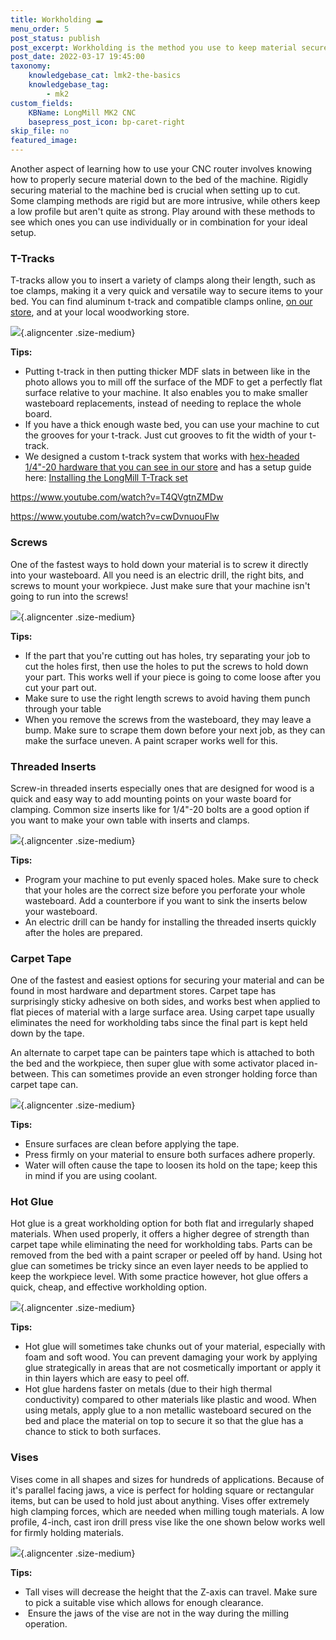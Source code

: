 ```yaml
---
title: Workholding 🕳️
menu_order: 5
post_status: publish
post_excerpt: Workholding is the method you use to keep material secured while cutting on a CNC machine. Methods include T-tracks, threaded inserts, clamps, hot glue and more.
post_date: 2022-03-17 19:45:00
taxonomy:
    knowledgebase_cat: lmk2-the-basics
    knowledgebase_tag:
        - mk2
custom_fields:
    KBName: LongMill MK2 CNC
    basepress_post_icon: bp-caret-right
skip_file: no
featured_image: 
---
```


Another aspect of learning how to use your CNC router involves knowing how to properly secure material down to the bed of the machine. Rigidly securing material to the machine bed is crucial when setting up to cut. Some clamping methods are rigid but are more intrusive, while others keep a low profile but aren't quite as strong. Play around with these methods to see which ones you can use individually or in combination for your ideal setup.

### T-Tracks

T-tracks allow you to insert a variety of clamps along their length, such as toe clamps, making it a very quick and versatile way to secure items to your bed. You can find aluminum t-track and compatible clamps online, <a href="https://sienci.com/product/t-track/">on our store</a>, and at your local woodworking store.

![](/_images/_cnc-fun/_the-basics/_workholding/cnc_ba_wo_t-track.jpg){.aligncenter .size-medium}

<b>Tips:</b>

<ul>
<li>Putting t-track in then putting thicker MDF slats in between like in the photo allows you to mill off the surface of the MDF to get a perfectly flat surface relative to your machine. It also enables you to make smaller wasteboard replacements, instead of needing to replace the whole board.</li>
<li>If you have a thick enough waste bed, you can use your machine to cut the grooves for your t-track. Just cut grooves to fit the width of your t-track.</li>
<li>We designed a custom t-track system that works with <a href="https://sienci.com/product/t-track/" target="_blank" rel="noopener">hex-headed 1/4"-20 hardware that you can see in our store</a> and has a setup guide here: <a href="https://resources.sienci.com/view/lmk2-t-track-set/" target="_blank" rel="noopener">Installing the LongMill T-Track set</a></li>
</ul>

https://www.youtube.com/watch?v=T4QVgtnZMDw

https://www.youtube.com/watch?v=cwDvnuouFlw

### Screws

One of the fastest ways to hold down your material is to screw it directly into your wasteboard. All you need is an electric drill, the right bits, and screws to mount your workpiece. Just make sure that your machine isn't going to run into the screws!

![](/_images/_cnc-fun/_the-basics/_workholding/cnc_ba_wo_screws.jpg){.aligncenter .size-medium}

<b>Tips:</b>

<ul>
<li>If the part that you're cutting out has holes, try separating your job to cut the holes first, then use the holes to put the screws to hold down your part. This works well if your piece is going to come loose after you cut your part out.</li>
<li>Make sure to use the right length screws to avoid having them punch through your table</li>
<li>When you remove the screws from the wasteboard, they may leave a bump. Make sure to scrape them down before your next job, as they can make the surface uneven. A paint scraper works well for this.</li>
</ul>

### Threaded Inserts

Screw-in threaded inserts especially ones that are designed for wood is a quick and easy way to add mounting points on your waste board for clamping. Common size inserts like for 1/4"-20 bolts are a good option if you want to make your own table with inserts and clamps.

![](/_images/_longmill/_the-basics/lm_workholding_p3_ThreadedIn.jpg){.aligncenter .size-medium}

<b>Tips:</b>

<ul>
<li>Program your machine to put evenly spaced holes. Make sure to check that your holes are the correct size before you perforate your whole wasteboard. Add a counterbore if you want to sink the inserts below your wasteboard.</li>
<li>An electric drill can be handy for installing the threaded inserts quickly after the holes are prepared.</li>
</ul>

### Carpet Tape

One of the fastest and easiest options for securing your material and can be found in most hardware and department stores. Carpet tape has surprisingly sticky adhesive on both sides, and works best when applied to flat pieces of material with a large surface area. Using carpet tape usually eliminates the need for workholding tabs since the final part is kept held down by the tape.

An alternate to carpet tape can be painters tape which is attached to both the bed and the workpiece, then super glue with some activator placed in-between. This can sometimes provide an even stronger holding force than carpet tape can.

![](/_images/_longmill/_the-basics/lm_workholding_p4_Tape.jpg){.aligncenter .size-medium}

<b>Tips:</b>

<ul>
<li>Ensure surfaces are clean before applying the tape.</li>
<li>Press firmly on your material to ensure both surfaces adhere properly.</li>
<li>Water will often cause the tape to loosen its hold on the tape; keep this in mind if you are using coolant.</li>
</ul>

### Hot Glue

Hot glue is a great workholding option for both flat and irregularly shaped materials. When used properly, it offers a higher degree of strength than carpet tape while eliminating the need for workholding tabs. Parts can be removed from the bed with a paint scraper or peeled off by hand. Using hot glue can sometimes be tricky since an even layer needs to be applied to keep the workpiece level. With some practice however, hot glue offers a quick, cheap, and effective workholding option.

![](/_images/_longmill/_the-basics/lm_workholding_p5_HotGlue.jpg){.aligncenter .size-medium}

<b>Tips:</b>

<ul>
<li>Hot glue will sometimes take chunks out of your material, especially with foam and soft wood. You can prevent damaging your work by applying glue strategically in areas that are not cosmetically important or apply it in thin layers which are easy to peel off.</li>
<li>Hot glue hardens faster on metals (due to their high thermal conductivity) compared to other materials like plastic and wood. When using metals, apply glue to a non metallic wasteboard secured on the bed and place the material on top to secure it so that the glue has a chance to stick to both surfaces.</li>
</ul>

### Vises

Vises come in all shapes and sizes for hundreds of applications. Because of it's parallel facing jaws, a vice is perfect for holding square or rectangular items, but can be used to hold just about anything. Vises offer extremely high clamping forces, which are needed when milling tough materials. A low profile, 4-inch, cast iron drill press vise like the one shown below works well for firmly holding materials.

![](/_images/_longmill/_the-basics/lm_workholding_p6_Vise.jpg){.aligncenter .size-medium}

<b>Tips:</b>

<ul>
<li>Tall vises will decrease the height that the Z-axis can travel. Make sure to pick a suitable vise which allows for enough clearance.</li>
<li> Ensure the jaws of the vise are not in the way during the milling operation.</li>
</ul>
